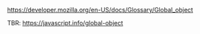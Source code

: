 https://developer.mozilla.org/en-US/docs/Glossary/Global_object


TBR: https://javascript.info/global-object